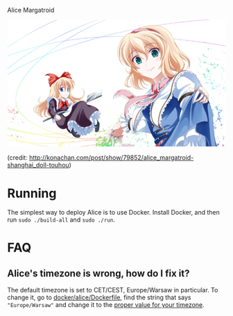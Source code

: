 Alice Margatroid

![](alice_margatroid.png)

(credit: http://konachan.com/post/show/79852/alice_margatroid-shanghai_doll-touhou)


# Running

The simplest way to deploy Alice is to use Docker. Install Docker, and then run `sudo ./build-all` and `sudo ./run`.

# FAQ

## Alice's timezone is wrong, how do I fix it?

The default timezone is set to CET/CEST, Europe/Warsaw in particular. To change it,
go to [docker/alice/Dockerfile](docker/alice/Dockerfile), find the
string that says `"Europe/Warsaw"` and change it to the [proper value for your timezone](http://en.wikipedia.org/wiki/List_of_tz_database_time_zones).

